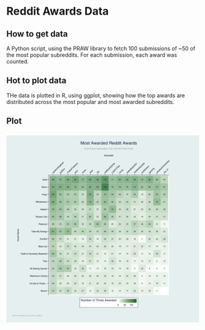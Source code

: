 # Reddit Awards Data

## How to get data
A Python script, using the PRAW library to fetch 100 submissions of ~50 of the most popular subreddits. For each submission, each award was counted.

## Hot to plot data
THe data is plotted in R, using ggplot, showing how the top awards are distributed across the most popular and most awarded subreddits.

## Plot
![plot](plot.png)
